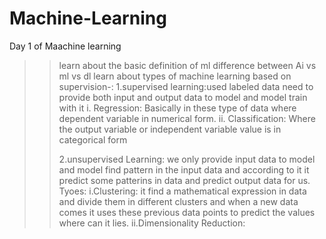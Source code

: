 # Machine-Learning
  Day 1 of Maachine learning
  >> learn about the basic definition of ml
>  > difference between Ai vs ml vs dl
>  > learn about types of machine learning
>  > based on supervision-:
>  > 1.supervised learning:used labeled data need to provide both input and output data to model and model train with it
>  > i. Regression: Basically in these type of data where dependent variable in numerical form.
>  > ii. Classification: Where the output variable or independent variable value is in categorical form
>  >
>  > 2.unsupervised Learning: we only provide input data to model and model find pattern in the input data and according to it it predict some patterins in data and predict output data for us.
>  > Tyoes:
>  > i.Clustering: it find a mathematical expression in data and divide them in different clusters and when a new data comes it uses these previous data points to predict the values where can it lies.
>  > ii.Dimensionality Reduction:
>  > 
